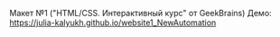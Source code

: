Макет №1 ("HTML/CSS. Интерактивный курс" от GeekBrains) Демо: https://julia-kalyukh.github.io/website1_NewAutomation
